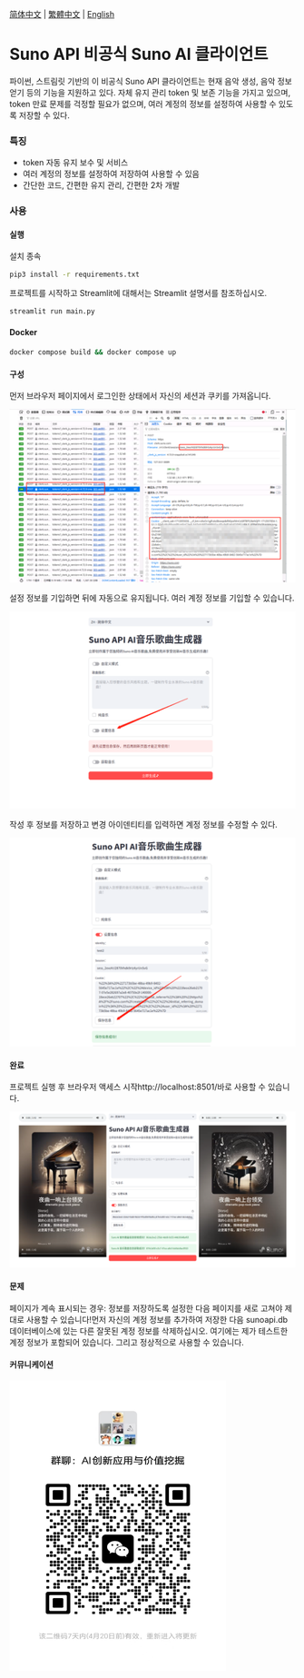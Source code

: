 [简体中文](README_ZH.md) | [繁體中文](README_TC.md) | [English](README.md)

# Suno API 비공식 Suno AI 클라이언트

파이썬, 스트림릿 기반의 이 비공식 Suno API 클라이언트는 현재 음악 생성, 음악 정보 얻기 등의 기능을 지원하고 있다.
자체 유지 관리 token 및 보존 기능을 가지고 있으며, token 만료 문제를 걱정할 필요가 없으며, 여러 계정의 정보를 설정하여 사용할 수 있도록 저장할 수 있다.

### 특징

- token 자동 유지 보수 및 서비스
- 여러 계정의 정보를 설정하여 저장하여 사용할 수 있음
- 간단한 코드, 간편한 유지 관리, 간편한 2차 개발

### 사용

#### 실행

설치 종속

```bash
pip3 install -r requirements.txt
```

프로젝트를 시작하고 Streamlit에 대해서는 Streamlit 설명서를 참조하십시오.

```bash
streamlit run main.py
```

#### Docker

```bash
docker compose build && docker compose up
```


#### 구성

먼저 브라우저 페이지에서 로그인한 상태에서 자신의 세션과 쿠키를 가져옵니다.

![session](./images/session.png)

설정 정보를 기입하면 뒤에 자동으로 유지됩니다. 여러 계정 정보를 기입할 수 있습니다.

![session1](./images/session1.png)

작성 후 정보를 저장하고 변경 아이덴티티를 입력하면 계정 정보를 수정할 수 있다.

![session2](./images/session2.png)

#### 완료

프로젝트 실행 후 브라우저 액세스 시작http://localhost:8501/바로 사용할 수 있습니다.

![docs](./images/index.png)


#### 문제

페이지가 계속 표시되는 경우: 정보를 저장하도록 설정한 다음 페이지를 새로 고쳐야 제대로 사용할 수 있습니다!먼저 자신의 계정 정보를 추가하여 저장한 다음 sunoapi.db 데이터베이스에 있는 다른 잘못된 계정 정보를 삭제하십시오. 여기에는 제가 테스트한 계정 정보가 포함되어 있습니다. 그리고 정상적으로 사용할 수 있습니다.


#### 커뮤니케이션

<img src="./images/wechat.jpg" width="382px" height="511px" />